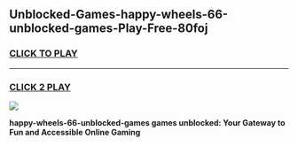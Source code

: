 
## Unblocked-Games-happy-wheels-66-unblocked-games-Play-Free-80foj
<h3>
<a href="https://premium76.site?title=happy-wheels-66-unblocked-games&ref=22A">CLICK TO PLAY</a></h3>
<hr>

<h3>
<a href="https://premium76.site?title=happy-wheels-66-unblocked-games&ref=22A">CLICK 2 PLAY</a>
  
</h3>

<a href="https://premium76.site?title=happy-wheels-66-unblocked-games&ref=22A"><img src="https://clearcache.store/games.png"></a>


**happy-wheels-66-unblocked-games games unblocked: Your Gateway to Fun and Accessible Online Gaming**
